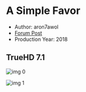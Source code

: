 # A Simple Favor

* Author: aron7awol
* [Forum Post](https://www.avsforum.com/threads/bass-eq-for-filtered-movies.2995212/post-57286058)
* Production Year: 2018

## TrueHD 7.1

![img 0](https://i.imgur.com/1yNnSj9.jpg)

![img 1](https://i.imgur.com/zTdOu81.jpg)

